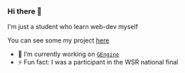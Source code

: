 ### Hi there 👋

I'm just a student who learn web-dev myself

You can see some my project [here](https://slpakkie.github.io)

- 🔭 I’m currently working on [`GEngine`](https://github.com/slpakkie/gengine-js)
- ⚡ Fun fact: I was a participant in the WSR national final

<!--
**slpAkkie/slpakkie** is a ✨ _special_ ✨ repository because its `README.md` (this file) appears on your GitHub profile.

Here are some ideas to get you started:

- 🔭 I’m currently working on ...
- 🌱 I’m currently learning ...
- 👯 I’m looking to collaborate on ...
- 🤔 I’m looking for help with ...
- 💬 Ask me about ...
- 📫 How to reach me: ...
- 😄 Pronouns: ...
- ⚡ Fun fact: ...
-->
